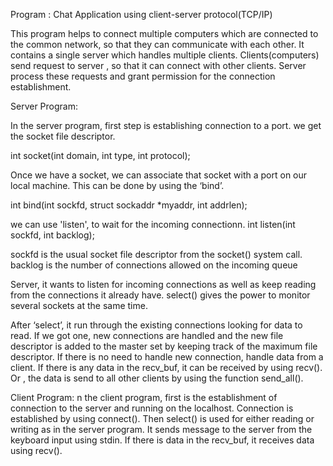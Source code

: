 Program : Chat Application using client-server protocol(TCP/IP)

This program helps to connect multiple computers which are connected to the common network, so that they can communicate with each other.
It contains a single server which handles multiple clients.
Clients(computers) send request to server , so that it can connect with other clients.
Server process these requests and grant permission for the connection establishment.

Server Program:

In the server program, first step is establishing connection to a port. we get the socket file descriptor.

int socket(int domain, int type, int protocol);

Once we have a socket, we can associate that socket with a port on our local machine. This can be done by using the ‘bind’.

int bind(int sockfd, struct sockaddr *myaddr, int addrlen);

we can use 'listen', to wait for the incoming connectionn.
int listen(int sockfd, int backlog);

sockfd is the usual socket file descriptor from the socket() system call.
backlog is the number of connections allowed on the incoming queue 

Server, it wants to listen for incoming connections as well as keep reading from the connections it already have. select() gives the power to monitor several sockets at the same time.

After ‘select’, it run through the existing connections looking for data to read. If we got one, new connections are handled and the new file descriptor is added to the master set by keeping track of the maximum file descriptor. If there is no need to handle new connection, handle data from a client. If there is any data in the recv_buf, it can be received by using recv(). Or , the data is send to all other clients by using the function send_all().

Client Program:
n the client program, first is the establishment of connection to the server and running on the localhost.
Connection is established by using connect().
Then select() is used for either reading or writing as in the server program.
It sends message to the server from the keyboard input using stdin.
If there is data in the recv_buf, it receives data using recv().

